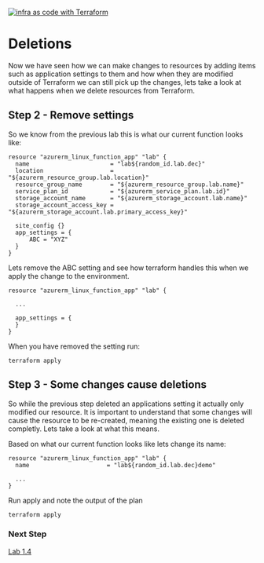 [![infra as code with Terraform](/docs/images/banner.png)](/README.md)

# Deletions

Now we have seen how we can make changes to resources by adding items such as application settings to them and how when they are modified outside of Terraform we can still pick up the changes, lets take a look at what happens when we delete resources from Terraform.



## Step 2 - Remove settings

So we know from the previous lab this is what our current function looks like:

```
resource "azurerm_linux_function_app" "lab" {
  name                       = "lab${random_id.lab.dec}"
  location                   = "${azurerm_resource_group.lab.location}"
  resource_group_name        = "${azurerm_resource_group.lab.name}"
  service_plan_id            = "${azurerm_service_plan.lab.id}"
  storage_account_name       = "${azurerm_storage_account.lab.name}"
  storage_account_access_key = "${azurerm_storage_account.lab.primary_access_key}"
  
  site_config {}
  app_settings = {
      ABC = "XYZ"
  }
}
```

Lets remove the ABC setting and see how terraform handles this when we apply the change to the environment.

```
resource "azurerm_linux_function_app" "lab" {
  
  ...

  app_settings = {
  }
}
```

When you have removed the setting run:

```
terraform apply
```

## Step 3 - Some changes cause deletions

So while the previous step deleted an applications setting it actually only modified our resource. It is important to understand that some changes will cause the resource to be re-created, meaning the existing one is deleted completly. Lets take a look at what this means.

Based on what our current function looks like lets change its name:

```
resource "azurerm_linux_function_app" "lab" {
  name                      = "lab${random_id.lab.dec}demo"
  
  ...
}
```

Run apply and note the output of the plan

```
terraform apply
```


### Next Step

[Lab 1.4](/labs/1.0/1.4-README.md)

